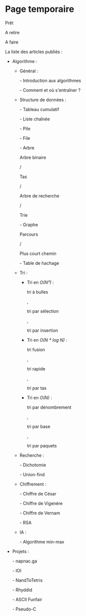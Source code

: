 Page temporaire
===============

<p class="pret"><span>Prêt<br></span></p>
<p class="relire"><span>A relire<br></span></p>
<p class="faire"><span>A faire<br></span></p>

La liste des articles publiés :

- Algorithme :

    - Général :

         <p class="relire"><span>- Introduction aux algorithmes<br></span></p>
         <p class="pret"><span>- Comment et où s'entraîner ?<br></span></p>

    - Structure de données :

         <p class="pret"><span>- Tableau cumulatif<br></span></p>
         <p class="pret"><span>- Liste chaînée<br></span></p>
         <p class="pret"><span>- Pile<br></span></p>
         <p class="pret"><span>- File<br></span></p>
         <p class="pret"><span>- Arbre</span></p> <p class="faire"><span>Arbre binaire</span></p> / <p class="faire"><span>Tas</span></p> / <p class="faire"><span>Arbre de recherche</span></p> / <p class="faire"><span>Trie<br></span></p>
         <p class="pret"><span>- Graphe</span></p> <p class="pret"><span>Parcours</span></p> / <p class="faire"><span>Plus court chemin<br></span></p>
         <p class="faire"><span>- Table de hachage <br></span></p>

    - Tri :

         - Tri en *O(N²)* : <p class="pret"><span>tri à bulles</span></p>, <p class="pret"><span>tri par sélection</span></p>, <p class="pret"><span>tri par insertion<br></span></p>
         - Tri en *O(N \* log N)* : <p class="pret"><span>tri fusion</span></p>, <p class="pret"><span>tri rapide</span></p>, <p class="relire"><span>tri par tas<br></span></p>
         - Tri en *O(N)* : <p class="pret"><span>tri par dénombrement</span></p>, <p class="faire"><span>tri par base</span></p>, <p class="faire"><span>tri par paquets<br></span></p>

    - Recherche :

         <p class="pret"><span>- Dichotomie<br></span></p>
         <p class="faire"><span>- Union-find<br></span></p>

    - Chiffrement :

         <p class="pret"><span>- Chiffre de César<br></span></p>
         <p class="pret"><span>- Chiffre de Vigenère<br></span></p>
         <p class="pret"><span>- Chiffre de Vernam<br></span></p>
         <p class="faire"><span>- RSA<br></span></p>

    - IA :

         <p class="faire"><span>- Algorithme min-max<br></span></p>

- Projets :

   <p class="pret"><span>- napnac.ga<br></span></p>
   <p class="pret"><span>- IOI<br></span></p>
   <p class="pret"><span>- NandToTetris<br></span></p>
   <p class="pret"><span>- Rhyddid<br></span></p>
   <p class="pret"><span>- ASCII Funfair<br></span></p>
   <p class="pret"><span>- Pseudo-C<br></span></p>

